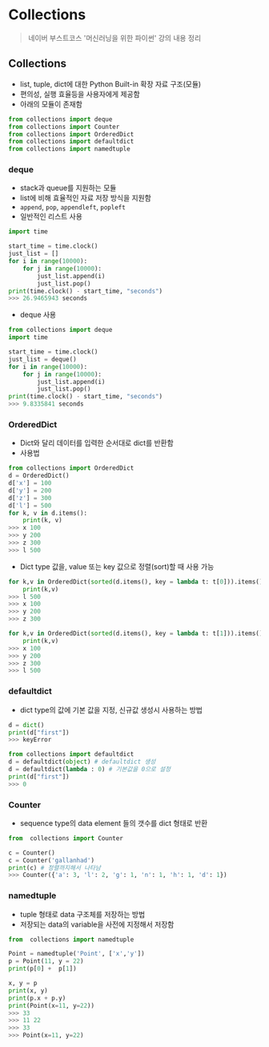 # Collections

> 네이버 부스트코스 '머신러닝을 위한 파이썬' 강의 내용 정리

## Collections
- list, tuple, dict에 대한 Python Built-in 확장 자료 구조(모듈)
- 편의성, 실행 효율등을 사용자에게 제공함
- 아래의 모듈이 존재함
```py
from collections import deque
from collections import Counter
from collections import OrderedDict
from collections import defaultdict
from collections import namedtuple
```

### deque
- stack과 queue를 지원하는 모듈
- list에 비해 효율적인 자료 저장 방식을 지원함
- `append`, `pop`, `appendleft`, `popleft`
- 일반적인 리스트 사용
```py
import time

start_time = time.clock()
just_list = []
for i in range(10000):
    for j in range(10000):
        just_list.append(i)
        just_list.pop()
print(time.clock() - start_time, "seconds")
>>> 26.9465943 seconds
```
- deque 사용
```py
from collections import deque
import time

start_time = time.clock()
just_list = deque()
for i in range(10000):
    for j in range(10000):
        just_list.append(i)
        just_list.pop()
print(time.clock() - start_time, "seconds")
>>> 9.8335841 seconds
```

### OrderedDict
- Dict와 달리 데이터를 입력한 순서대로 dict를 반환함 
- 사용법
```py
from collections import OrderedDict
d = OrderedDict()
d['x'] = 100
d['y'] = 200
d['z'] = 300
d['l'] = 500
for k, v in d.items():
    print(k, v)
>>> x 100
>>> y 200
>>> z 300
>>> l 500
```
- Dict type 값을, value 또는 key 값으로 정렬(sort)할 때 사용 가능
```py
for k,v in OrderedDict(sorted(d.items(), key = lambda t: t[0])).items():
    print(k,v)
>>> l 500
>>> x 100
>>> y 200
>>> z 300

for k,v in OrderedDict(sorted(d.items(), key = lambda t: t[1])).items():
    print(k,v)
>>> x 100
>>> y 200
>>> z 300
>>> l 500
```

### defaultdict
- dict type의 값에 기본 값을 지정, 신규값 생성시 사용하는 방법
```py
d = dict()
print(d["first"])
>>> keyError

from collections import defaultdict
d = defaultdict(object) # defaultdict 생성
d = defaultdict(lambda : 0) # 기본값을 0으로 설정
print(d["first"])
>>> 0
```

### Counter
- sequence type의 data element 들의 갯수를 dict 형태로 반환
```py
from  collections import Counter

c = Counter()
c = Counter('gallanhad')
print(c) # 정렬까지해서 나타남
>>> Counter({'a': 3, 'l': 2, 'g': 1, 'n': 1, 'h': 1, 'd': 1})
```

### namedtuple
- tuple 형태로 data 구조체를 저장하는 방법
- 저장되는 data의 variable을 사전에 지정해서 저장함
```py
from  collections import namedtuple

Point = namedtuple('Point', ['x','y'])
p = Point(11, y = 22)
print(p[0] +  p[1])

x, y = p
print(x, y)
print(p.x + p.y)
print(Point(x=11, y=22))
>>> 33
>>> 11 22
>>> 33
>>> Point(x=11, y=22)
```